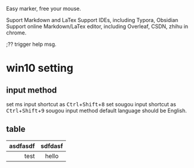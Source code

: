 
Easy marker, free your mouse.

Suport Markdown and LaTex
Support IDEs, including Typora, Obsidian
Support online Markdown/LaTex editor, including Overleaf, CSDN, zhihu in chrome.

;?? trigger help msg.


# win10 setting

## input method

set ms input shortcut as <kbd>Ctrl</kbd>+<kbd>Shift</kbd>+<kbd>8</kbd>
set sougou input shortcut as <kbd>Ctrl</kbd>+<kbd>Shift</kbd>+<kbd>9</kbd>
sougou input method default language should be English.


## table


| asdfasdf    | sdfdasf     |
| ----------: | :---------: |
| test        | hello       |





